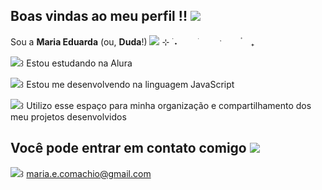 ## Boas vindas ao meu perfil !! ![](https://pixels.crd.co/assets/images/gallery28/e8a7299d.gif?v=99d3974e)
Sou a **Maria Eduarda** (ou, **Duda**!) ![](https://pixels.crd.co/assets/images/gallery08/91d166bb.gif?v=99d3974e) ⊹ ࣪ ˖
![]()
ㅤㅤׂ ㅤ ㅤˑㅤ  ㅤ۟ ㅤ₊

![](https://pixels.crd.co/assets/images/gallery21/28c8d12f.gif?v=99d3974e)꒱ Estou estudando na Alura 

![](https://pixels.crd.co/assets/images/gallery21/28c8d12f.gif?v=99d3974e)꒱ Estou me desenvolvendo na linguagem JavaScript 

![](https://pixels.crd.co/assets/images/gallery21/28c8d12f.gif?v=99d3974e)꒱ Utilizo esse espaço para minha organização e compartilhamento dos meu projetos desenvolvidos 

## Você pode entrar em contato comigo ![](https://pixels.crd.co/assets/images/gallery90/0ab5c9f0.png?v=99d3974e)
![](https://pixels.crd.co/assets/images/gallery08/91d166bb.gif?v=99d3974e)꒱ maria.e.comachio@gmail.com
